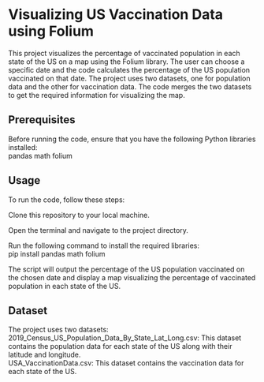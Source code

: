 # Visualizing US Vaccination Data using Folium
This project visualizes the percentage of vaccinated population in each state of the US on a map using the Folium library. The user can choose a specific date and the code calculates the percentage of the US population vaccinated on that date. The project uses two datasets, one for population data and the other for vaccination data. The code merges the two datasets to get the required information for visualizing the map.

## Prerequisites
Before running the code, ensure that you have the following Python libraries installed:</br>
pandas
math
folium

## Usage
To run the code, follow these steps:

Clone this repository to your local machine.

Open the terminal and navigate to the project directory.

Run the following command to install the required libraries:</br>
pip install pandas math folium

The script will output the percentage of the US population vaccinated on the chosen date and display a map visualizing the percentage of vaccinated population in each state of the US.

## Dataset
The project uses two datasets:</br>
2019_Census_US_Population_Data_By_State_Lat_Long.csv: This dataset contains the population data for each state of the US along with their latitude and longitude.</br>
USA_VaccinationData.csv: This dataset contains the vaccination data for each state of the US.
